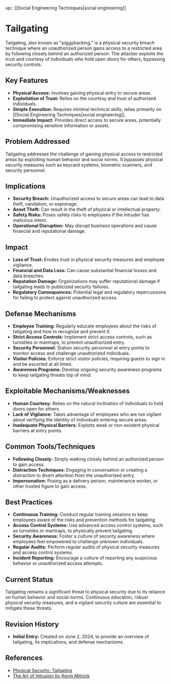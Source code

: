 up:: [[Social Engineering Techniques|social engineering]]
# Tailgating

Tailgating, also known as "piggybacking," is a physical security breach technique where an unauthorized person gains access to a restricted area by following closely behind an authorized person. The attacker exploits the trust and courtesy of individuals who hold open doors for others, bypassing security controls.

## Key Features

- **Physical Access:** Involves gaining physical entry to secure areas.
- **Exploitation of Trust:** Relies on the courtesy and trust of authorized individuals.
- **Simple Execution:** Requires minimal technical skills; relies primarily on [[Social Engineering Techniques|social engineering]].
- **Immediate Impact:** Provides direct access to secure areas, potentially compromising sensitive information or assets.

## Problem Addressed

Tailgating addresses the challenge of gaining physical access to restricted areas by exploiting human behavior and social norms. It bypasses physical security measures such as keycard systems, biometric scanners, and security personnel.

## Implications

- **Security Breach:** Unauthorized access to secure areas can lead to data theft, vandalism, or espionage.
- **Asset Theft:** Can result in the theft of physical or intellectual property.
- **Safety Risks:** Poses safety risks to employees if the intruder has malicious intent.
- **Operational Disruption:** May disrupt business operations and cause financial and reputational damage.

## Impact

- **Loss of Trust:** Erodes trust in physical security measures and employee vigilance.
- **Financial and Data Loss:** Can cause substantial financial losses and data breaches.
- **Reputation Damage:** Organizations may suffer reputational damage if tailgating leads to publicized security failures.
- **Regulatory Consequences:** Potential legal and regulatory repercussions for failing to protect against unauthorized access.

## Defense Mechanisms

- **Employee Training:** Regularly educate employees about the risks of tailgating and how to recognize and prevent it.
- **Strict Access Controls:** Implement strict access controls, such as turnstiles or mantraps, to prevent unauthorized entry.
- **Security Personnel:** Station security personnel at entry points to monitor access and challenge unauthorized individuals.
- **Visitor Policies:** Enforce strict visitor policies, requiring guests to sign in and be escorted at all times.
- **Awareness Programs:** Develop ongoing security awareness programs to keep tailgating threats top of mind.

## Exploitable Mechanisms/Weaknesses

- **Human Courtesy:** Relies on the natural inclination of individuals to hold doors open for others.
- **Lack of Vigilance:** Takes advantage of employees who are not vigilant about verifying the identity of individuals entering secure areas.
- **Inadequate Physical Barriers:** Exploits weak or non-existent physical barriers at entry points.

## Common Tools/Techniques

- **Following Closely:** Simply walking closely behind an authorized person to gain access.
- **Distraction Techniques:** Engaging in conversation or creating a distraction to divert attention from the unauthorized entry.
- **Impersonation:** Posing as a delivery person, maintenance worker, or other trusted figure to gain access.

## Best Practices

- **Continuous Training:** Conduct regular training sessions to keep employees aware of the risks and prevention methods for tailgating.
- **Access Control Systems:** Use advanced access control systems, such as turnstiles or mantraps, to physically prevent tailgating.
- **Security Awareness:** Foster a culture of security awareness where employees feel empowered to challenge unknown individuals.
- **Regular Audits:** Perform regular audits of physical security measures and access control systems.
- **Incident Reporting:** Encourage a culture of reporting any suspicious behavior or unauthorized access attempts.

## Current Status

Tailgating remains a significant threat to physical security due to its reliance on human behavior and social norms. Continuous education, robust physical security measures, and a vigilant security culture are essential to mitigate these threats.

## Revision History

- **Initial Entry:** Created on June 2, 2024, to provide an overview of tailgating, its implications, and defense mechanisms.

## References

- [Physical Security: Tailgating](https://www.csoonline.com/article/2124681/what-is-tailgating.html)
- [The Art of Intrusion by Kevin Mitnick](https://www.goodreads.com/book/show/18137.The_Art_of_Intrusion)

